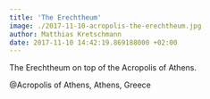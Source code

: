 ```yaml
---
title: 'The Erechtheum'
image: ./2017-11-10-acropolis-the-erechtheum.jpg
author: Matthias Kretschmann
date: 2017-11-10 14:42:19.869188000 +02:00
---
```


The Erechtheum on top of the Acropolis of Athens.

@Acropolis of Athens, Athens, Greece
